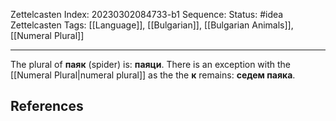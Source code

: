 Zettelcasten Index: 20230302084733-b1
Sequence:
Status: #idea
Zettelcasten Tags: [[Language]], [[Bulgarian]], [[Bulgarian Animals]], [[Numeral Plural]]

---

The plural of **паяк** (spider) is: **паяци**. There is an exception with the [[Numeral Plural|numeral plural]] as the the **к** remains: **седем паяка**.

## References